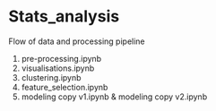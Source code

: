 # Stats_analysis


Flow of data and processing pipeline

1. pre-processing.ipynb
2. visualisations.ipynb
3. clustering.ipynb
4. feature_selection.ipynb
6. modeling copy v1.ipynb & modeling copy v2.ipynb